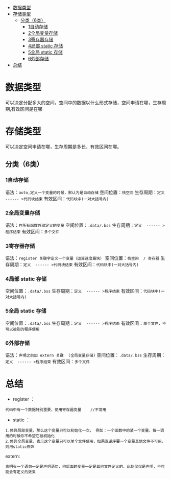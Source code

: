 
<!-- @import "[TOC]" {cmd="toc" depthFrom=1 depthTo=6 orderedList=false} -->

<!-- code_chunk_output -->

- [数据类型](#数据类型)
- [存储类型](#存储类型)
  - [分类（6类）](#分类6类)
    - [1自动存储](#1自动存储)
    - [2全局变量存储](#2全局变量存储)
    - [3寄存器存储](#3寄存器存储)
    - [4局部 static 存储](#4局部-static-存储)
    - [5全局 static 存储](#5全局-static-存储)
    - [6外部存储](#6外部存储)
- [总结](#总结)

<!-- /code_chunk_output -->

# 数据类型
可以决定分配多大的空间，空间中的数据以什么形式存储，空间申请在哪，生存周期,有效区间是在哪
# 存储类型
可以决定空间申请在哪，生存周期是多长，有效区间在哪。
## 分类（6类）
### 1自动存储
语法：`auto,定义一个变量的时候，默认为是自动存储`
空间位置：`栈空间`
生存周期：`定义  ------ >代码块结束`
有效区间：`代码块中(一对大括号内)`
### 2全局变量存储
语法：`在所有函数外部定义的变量`
空间位置：`.data/.bss`
生存周期：`定义  ------ >程序结束`
有效区间：`多个文件`
### 3寄存器存储
语法：`register 关键字定义一个变量（运算速度最快）`
空间位置：`栈空间  / 寄存器`
生存周期：`定义  ------ >代码块结束`
有效区间：`代码块中(一对大括号内)`
### 4局部 static 存储
空间位置：`.data/.bss`
生存周期：`定义  ------ >程序结束`
有效区间：`代码块中(一对大括号内)`
### 5全局 static 存储
空间位置：`.data/.bss`
生存周期：`定义  ------ >程序结束`
有效区间：`单个文件，不可以被别的程序使用`
### 6外部存储
语法：`声明之前加 extern 关键  (全局变量存储)`
空间位置：`.data/.bss`
生存周期：`定义  ------ >程序结束`
有效区间：`多个文件`
# 总结
- register ：
```
代码中有一个数据特别重要，使用寄存器变量    //不常用
```
- static ：
```
1.修饰局部变量，那么这个变量只可以初始化一次， 例如：一个函数中的某一个变量，每一调用的时候你不希望它被初始化
2.修饰全局变量，表示这个变量只可以单个文件使用，如果说逆序要一个变量其他文件不可用，则用static修饰
```
extern:
```
表明有一个语句一定是声明语句，他后面的变量一定是其他文件定义的，此处仅仅是声明，不可能会有定义的效果
```